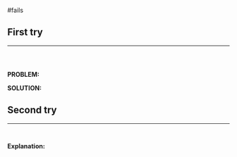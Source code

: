#fails 
## First try
___
```go




```

**PROBLEM:**

**SOLUTION:**



## Second try
____
```go



```

**Explanation:**
